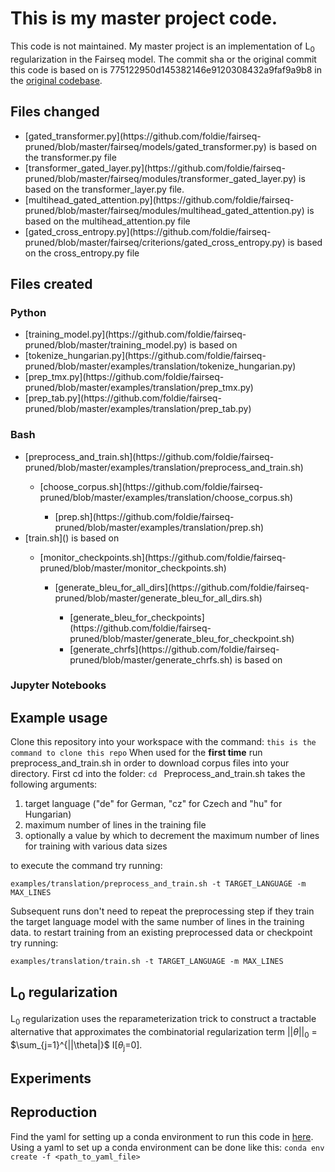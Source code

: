 
# This is my master project code.

This code is not maintained. 
My master project is an implementation of L<sub>0</sub> regularization in the Fairseq model. The commit sha or the original commit this code is based on is 775122950d145382146e9120308432a9faf9a9b8 in the [original codebase](https://github.com/facebookresearch/fairseq). 

## Files changed

<ul>
<li> [gated_transformer.py](https://github.com/foldie/fairseq-pruned/blob/master/fairseq/models/gated_transformer.py) is based on the transformer.py file</li>
<li> [transformer_gated_layer.py](https://github.com/foldie/fairseq-pruned/blob/master/fairseq/modules/transformer_gated_layer.py) is based on the transformer_layer.py file.</li>
<li> [multihead_gated_attention.py](https://github.com/foldie/fairseq-pruned/blob/master/fairseq/modules/multihead_gated_attention.py) is based on the multihead_attention.py file</li>
<li>[gated_cross_entropy.py](https://github.com/foldie/fairseq-pruned/blob/master/fairseq/criterions/gated_cross_entropy.py) is based on the cross_entropy.py file </li>
</ul>

## Files created

### Python

<ul>
<li> [training_model.py](https://github.com/foldie/fairseq-pruned/blob/master/training_model.py) is based on </li>
<li>[tokenize_hungarian.py](https://github.com/foldie/fairseq-pruned/blob/master/examples/translation/tokenize_hungarian.py)</li>
<li>[prep_tmx.py](https://github.com/foldie/fairseq-pruned/blob/master/examples/translation/prep_tmx.py)</li>
<li>[prep_tab.py](https://github.com/foldie/fairseq-pruned/blob/master/examples/translation/prep_tab.py)</li>
</ul>

### Bash

<ul>
<li> [preprocess_and_train.sh](https://github.com/foldie/fairseq-pruned/blob/master/examples/translation/preprocess_and_train.sh) </li>
<ul>
<li>[choose_corpus.sh](https://github.com/foldie/fairseq-pruned/blob/master/examples/translation/choose_corpus.sh)</li>
<ul>
<li>[prep.sh](https://github.com/foldie/fairseq-pruned/blob/master/examples/translation/prep.sh)</li>
</ul>
</ul>
<li> [train.sh]() is based on </li>
<ul>
<li>[monitor_checkpoints.sh](https://github.com/foldie/fairseq-pruned/blob/master/monitor_checkpoints.sh) </li>
<ul>
<li>[generate_bleu_for_all_dirs](https://github.com/foldie/fairseq-pruned/blob/master/generate_bleu_for_all_dirs.sh) </li>
<ul>
<li>[generate_bleu_for_checkpoints](https://github.com/foldie/fairseq-pruned/blob/master/generate_bleu_for_checkpoint.sh) </li>
<li>[generate_chrfs](https://github.com/foldie/fairseq-pruned/blob/master/generate_chrfs.sh) is based on </li>
</ul>
</ul>
</ul>
</ul>


### Jupyter Notebooks

## Example usage

Clone this repository into your workspace with the command:
`this is the command to clone this repo`
When used for the **first time** run preprocess_and_train.sh in order to download corpus files into your directory.
First cd into the folder:
`cd `
Preprocess_and_train.sh takes the following arguments: 
<ol>
<li>target language ("de" for German, "cz" for Czech and "hu" for Hungarian)</li>
<li>maximum number of lines in the training file</li>
<li>optionally a value by which to decrement the maximum number of lines for training with various data sizes </li>
</ol>

to execute the command try running:

`examples/translation/preprocess_and_train.sh -t TARGET_LANGUAGE -m MAX_LINES`

Subsequent runs don't need to repeat the preprocessing step if they train the target language model with the same number of lines in the training data.
to restart training from an existing preprocessed data or checkpoint try running:

`examples/translation/train.sh -t TARGET_LANGUAGE -m MAX_LINES`


## L<sub>0</sub> regularization
L<sub>0</sub> regularization uses the reparameterization trick to construct a tractable alternative that approximates the combinatorial regularization term ||$\theta$||<sub>0</sub> = $\sum_{j=1}^{||\theta|}$  I[$\theta$<sub>j</sub>=0].

## Experiments

## Reproduction

Find the yaml for setting up a conda environment to run this code in [here](https://github.com/foldie/fairseq-pruned/blob/master/environment.yml).
Using a yaml to set up a conda environment can be done like this:
`conda env create -f <path_to_yaml_file>`
